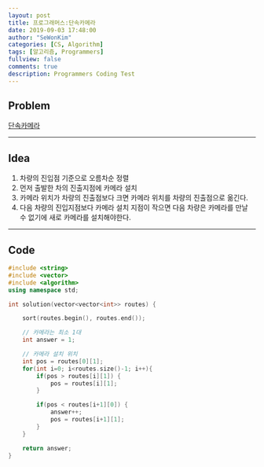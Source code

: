 ```yaml
---
layout: post
title: 프로그래머스:단속카메라
date: 2019-09-03 17:48:00
author: "SeWonKim"
categories: [CS, Algorithm]
tags: [알고리즘, Programmers]
fullview: false
comments: true
description: Programmers Coding Test
---
```


## Problem

[단속카메라](https://programmers.co.kr/learn/courses/30/lessons/42884)

---

## Idea

1. 차량의 진입점 기준으로 오름차순 정렬
2. 먼저 출발한 차의 진출지점에 카메라 설치
3. 카메라 위치가 차량의 진출점보다 크면 카메라 위치를 차량의 진출점으로 옮긴다.
4. 다음 차량의 진입지점보다 카메라 설치 지점이 작으면 다음 차량은 카메라를 만날 수 없기에 새로 카메라를 설치해야한다.

---

## Code

```cpp
#include <string>
#include <vector>
#include <algorithm>
using namespace std;

int solution(vector<vector<int>> routes) {

    sort(routes.begin(), routes.end());

    // 카메라는 최소 1대
    int answer = 1;

    // 카메라 설치 위치
    int pos = routes[0][1];
    for(int i=0; i<routes.size()-1; i++){
        if(pos > routes[i][1]) {
            pos = routes[i][1];
        }

        if(pos < routes[i+1][0]) {
            answer++;
            pos = routes[i+1][1];
        }
    }

    return answer;
}
```
